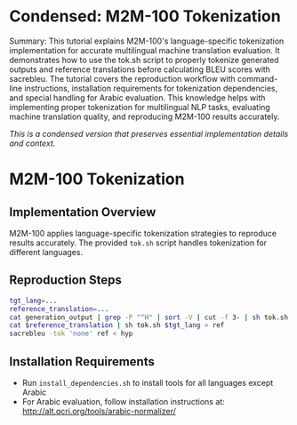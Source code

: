 # Condensed: M2M-100 Tokenization

Summary: This tutorial explains M2M-100's language-specific tokenization implementation for accurate multilingual machine translation evaluation. It demonstrates how to use the tok.sh script to properly tokenize generated outputs and reference translations before calculating BLEU scores with sacrebleu. The tutorial covers the reproduction workflow with command-line instructions, installation requirements for tokenization dependencies, and special handling for Arabic evaluation. This knowledge helps with implementing proper tokenization for multilingual NLP tasks, evaluating machine translation quality, and reproducing M2M-100 results accurately.

*This is a condensed version that preserves essential implementation details and context.*

# M2M-100 Tokenization

## Implementation Overview

M2M-100 applies language-specific tokenization strategies to reproduce results accurately. The provided `tok.sh` script handles tokenization for different languages.

## Reproduction Steps

```bash
tgt_lang=...
reference_translation=...
cat generation_output | grep -P "^H" | sort -V | cut -f 3- | sh tok.sh $tgt_lang > hyp
cat $reference_translation | sh tok.sh $tgt_lang > ref
sacrebleu -tok 'none' ref < hyp
```

## Installation Requirements

- Run `install_dependencies.sh` to install tools for all languages except Arabic
- For Arabic evaluation, follow installation instructions at: http://alt.qcri.org/tools/arabic-normalizer/